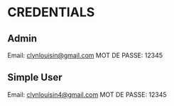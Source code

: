 # CREDENTIALS

## Admin
Email: clynlouisin@gmail.com
MOT DE PASSE: 12345

## Simple User
Email: clynlouisin4@gmail.com
MOT DE PASSE: 12345